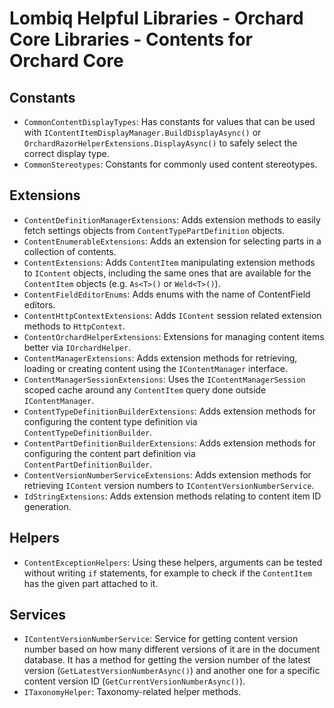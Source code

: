 # Lombiq Helpful Libraries - Orchard Core Libraries - Contents for Orchard Core

## Constants

- `CommonContentDisplayTypes`: Has constants for values that can be used with `IContentItemDisplayManager.BuildDisplayAsync()` or `OrchardRazorHelperExtensions.DisplayAsync()` to safely select the correct display type.
- `CommonStereotypes`: Constants for commonly used content stereotypes.

## Extensions

- `ContentDefinitionManagerExtensions`: Adds extension methods to easily fetch settings objects from `ContentTypePartDefinition` objects.
- `ContentEnumerableExtensions`: Adds an extension for selecting parts in a collection of contents.
- `ContentExtensions`: Adds `ContentItem` manipulating extension methods to `IContent` objects, including the same ones that are available for the `ContentItem` objects (e.g. `As<T>()` or `Weld<T>()`).
- `ContentFieldEditorEnums`: Adds enums with the name of ContentField editors.
- `ContentHttpContextExtensions`: Adds `IContent` session related extension methods to `HttpContext`.
- `ContentOrchardHelperExtensions`: Extensions for managing content items better via `IOrchardHelper`.
- `ContentManagerExtensions`: Adds extension methods for retrieving, loading or creating content using the `IContentManager` interface.
- `ContentManagerSessionExtensions`: Uses the `IContentManagerSession` scoped cache around any `ContentItem` query done outside `IContentManager`.
- `ContentTypeDefinitionBuilderExtensions`: Adds extension methods for configuring the content type definition via `ContentTypeDefinitionBuilder`.
- `ContentPartDefinitionBuilderExtensions`: Adds extension methods for configuring the content part definition via `ContentPartDefinitionBuilder`.
- `ContentVersionNumberServiceExtensions`: Adds extension methods for retrieving `IContent` version numbers to `IContentVersionNumberService`.
- `IdStringExtensions`: Adds extension methods relating to content item ID generation.

## Helpers

- `ContentExceptionHelpers`: Using these helpers, arguments can be tested without writing `if` statements, for example to check if the `ContentItem` has the given part attached to it.

## Services

- `IContentVersionNumberService`: Service for getting content version number based on how many different versions of it are in the document database. It has a method for getting the version number of the latest version (`GetLatestVersionNumberAsync()`) and another one for a specific content version ID (`GetCurrentVersionNumberAsync()`).
- `ITaxonomyHelper`: Taxonomy-related helper methods.
